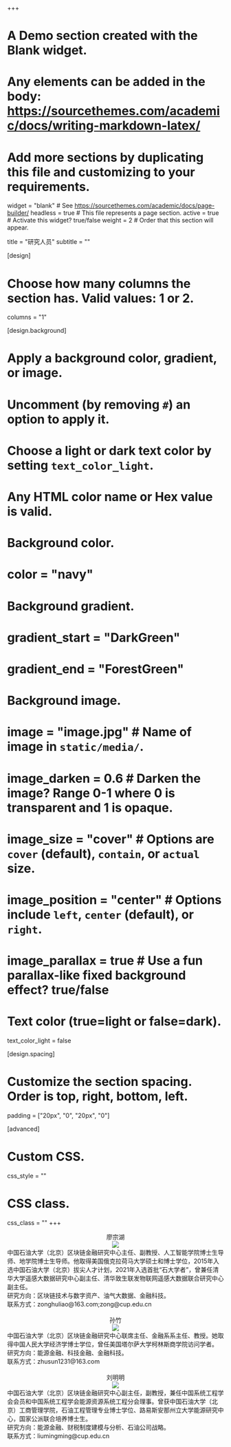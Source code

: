 +++
# A Demo section created with the Blank widget.
# Any elements can be added in the body: https://sourcethemes.com/academic/docs/writing-markdown-latex/
# Add more sections by duplicating this file and customizing to your requirements.

widget = "blank"  # See https://sourcethemes.com/academic/docs/page-builder/
headless = true  # This file represents a page section.
active = true  # Activate this widget? true/false
weight = 2  # Order that this section will appear.

title = "研究人员"
subtitle = ""

[design]
  # Choose how many columns the section has. Valid values: 1 or 2.
  columns = "1"

[design.background]
  # Apply a background color, gradient, or image.
  #   Uncomment (by removing `#`) an option to apply it.
  #   Choose a light or dark text color by setting `text_color_light`.
  #   Any HTML color name or Hex value is valid.

  # Background color.
  # color = "navy"
  
  # Background gradient.
#  gradient_start = "DarkGreen"
#  gradient_end = "ForestGreen"
  
  # Background image.
  # image = "image.jpg"  # Name of image in `static/media/`.
  # image_darken = 0.6  # Darken the image? Range 0-1 where 0 is transparent and 1 is opaque.
  # image_size = "cover"  #  Options are `cover` (default), `contain`, or `actual` size.
  # image_position = "center"  # Options include `left`, `center` (default), or `right`.
  # image_parallax = true  # Use a fun parallax-like fixed background effect? true/false
  
  # Text color (true=light or false=dark).
  text_color_light = false

[design.spacing]
  # Customize the section spacing. Order is top, right, bottom, left.
  padding = ["20px", "0", "20px", "0"]

[advanced]
 # Custom CSS. 
 css_style = ""
 
 # CSS class.
 css_class = ""
+++

<center> 廖宗湖 </center>  
<div align=center><img src="/img/l1.png"/></div>
中国石油大学（北京）区块链金融研究中心主任、副教授、人工智能学院博士生导师、地学院博士生导师。他取得美国俄克拉荷马大学硕士和博士学位，2015年入选中国石油大学（北京）拔尖人才计划，2021年入选首批“石大学者”，曾兼任清华大学遥感大数据研究中心副主任、清华致生联发物联网遥感大数据联合研究中心副主任。<br/>
研究方向：区块链技术与数字资产、油气大数据、金融科技。<br/>
联系方式：zonghuliao@163.com;zong@cup.edu.cn <br/>
<br/>

<center> 孙竹 </center>  
<div align=center><img src="/img/sz.png"/></div>
中国石油大学（北京）区块链金融研究中心联席主任、金融系系主任、教授。她取得中国人民大学经济学博士学位，曾任美国塔尔萨大学柯林斯商学院访问学者。<br/>
研究方向：能源金融、科技金融、金融科技。<br/>
联系方式：zhusun1231@163.com<br/>
<br/>
 
<center> 刘明明 </center>  
<div align=center><img src="/img/lmm.png"/></div>
中国石油大学（北京）区块链金融研究中心副主任，副教授，兼任中国系统工程学会会员和中国系统工程学会能源资源系统工程分会理事。曾获中国石油大学（北京）工商管理学院，石油工程管理专业博士学位、路易斯安那州立大学能源研究中心，国家公派联合培养博士生。<br/>
研究方向：能源金融、财税制度建模与分析、石油公司战略。<br/>
联系方式：liumingming@cup.edu.cn<br/>
<br/>
  







